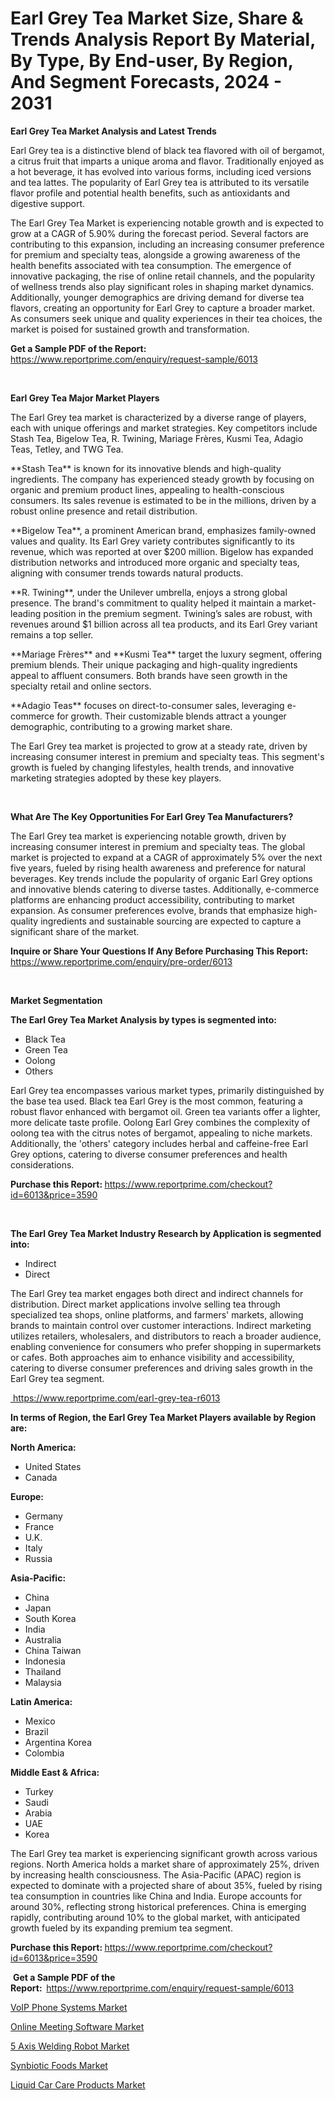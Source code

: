 <p><h1>Earl Grey Tea Market Size, Share & Trends Analysis Report By Material, By Type, By End-user, By Region, And Segment Forecasts, 2024 - 2031</h1></p><p><strong>Earl Grey Tea Market Analysis and Latest Trends</strong></p>
<p><p>Earl Grey tea is a distinctive blend of black tea flavored with oil of bergamot, a citrus fruit that imparts a unique aroma and flavor. Traditionally enjoyed as a hot beverage, it has evolved into various forms, including iced versions and tea lattes. The popularity of Earl Grey tea is attributed to its versatile flavor profile and potential health benefits, such as antioxidants and digestive support.</p><p>The Earl Grey Tea Market is experiencing notable growth and is expected to grow at a CAGR of 5.90% during the forecast period. Several factors are contributing to this expansion, including an increasing consumer preference for premium and specialty teas, alongside a growing awareness of the health benefits associated with tea consumption. The emergence of innovative packaging, the rise of online retail channels, and the popularity of wellness trends also play significant roles in shaping market dynamics. Additionally, younger demographics are driving demand for diverse tea flavors, creating an opportunity for Earl Grey to capture a broader market. As consumers seek unique and quality experiences in their tea choices, the market is poised for sustained growth and transformation.</p></p>
<p><strong>Get a Sample PDF of the Report:&nbsp;</strong> <a href="https://www.reportprime.com/enquiry/request-sample/6013">https://www.reportprime.com/enquiry/request-sample/6013</a></p>
<p>&nbsp;</p>
<p><strong>Earl Grey Tea Major Market Players</strong></p>
<p><p>The Earl Grey tea market is characterized by a diverse range of players, each with unique offerings and market strategies. Key competitors include Stash Tea, Bigelow Tea, R. Twining, Mariage Frères, Kusmi Tea, Adagio Teas, Tetley, and TWG Tea.</p><p>**Stash Tea** is known for its innovative blends and high-quality ingredients. The company has experienced steady growth by focusing on organic and premium product lines, appealing to health-conscious consumers. Its sales revenue is estimated to be in the millions, driven by a robust online presence and retail distribution.</p><p>**Bigelow Tea**, a prominent American brand, emphasizes family-owned values and quality. Its Earl Grey variety contributes significantly to its revenue, which was reported at over $200 million. Bigelow has expanded distribution networks and introduced more organic and specialty teas, aligning with consumer trends towards natural products.</p><p>**R. Twining**, under the Unilever umbrella, enjoys a strong global presence. The brand's commitment to quality helped it maintain a market-leading position in the premium segment. Twining’s sales are robust, with revenues around $1 billion across all tea products, and its Earl Grey variant remains a top seller.</p><p>**Mariage Frères** and **Kusmi Tea** target the luxury segment, offering premium blends. Their unique packaging and high-quality ingredients appeal to affluent consumers. Both brands have seen growth in the specialty retail and online sectors.</p><p>**Adagio Teas** focuses on direct-to-consumer sales, leveraging e-commerce for growth. Their customizable blends attract a younger demographic, contributing to a growing market share.</p><p>The Earl Grey tea market is projected to grow at a steady rate, driven by increasing consumer interest in premium and specialty teas. This segment's growth is fueled by changing lifestyles, health trends, and innovative marketing strategies adopted by these key players.</p></p>
<p>&nbsp;</p>
<p><strong>What Are The Key Opportunities For Earl Grey Tea Manufacturers?</strong></p>
<p><p>The Earl Grey tea market is experiencing notable growth, driven by increasing consumer interest in premium and specialty teas. The global market is projected to expand at a CAGR of approximately 5% over the next five years, fueled by rising health awareness and preference for natural beverages. Key trends include the popularity of organic Earl Grey options and innovative blends catering to diverse tastes. Additionally, e-commerce platforms are enhancing product accessibility, contributing to market expansion. As consumer preferences evolve, brands that emphasize high-quality ingredients and sustainable sourcing are expected to capture a significant share of the market.</p></p>
<p><strong>Inquire or Share Your Questions If Any Before Purchasing This Report:</strong> <a href="https://www.reportprime.com/enquiry/pre-order/6013">https://www.reportprime.com/enquiry/pre-order/6013</a></p>
<p>&nbsp;</p>
<p><strong>Market Segmentation</strong></p>
<p><strong>The Earl Grey Tea Market Analysis by types is segmented into:</strong></p>
<p><ul><li>Black Tea</li><li>Green Tea</li><li>Oolong</li><li>Others</li></ul></p>
<p><p>Earl Grey tea encompasses various market types, primarily distinguished by the base tea used. Black tea Earl Grey is the most common, featuring a robust flavor enhanced with bergamot oil. Green tea variants offer a lighter, more delicate taste profile. Oolong Earl Grey combines the complexity of oolong tea with the citrus notes of bergamot, appealing to niche markets. Additionally, the 'others' category includes herbal and caffeine-free Earl Grey options, catering to diverse consumer preferences and health considerations.</p></p>
<p><strong>Purchase this Report:&nbsp;</strong><a href="https://www.reportprime.com/checkout?id=6013&price=3590">https://www.reportprime.com/checkout?id=6013&price=3590</a></p>
<p>&nbsp;</p>
<p><strong>The Earl Grey Tea Market Industry Research by Application is segmented into:</strong></p>
<p><ul><li>Indirect</li><li>Direct</li></ul></p>
<p><p>The Earl Grey tea market engages both direct and indirect channels for distribution. Direct market applications involve selling tea through specialized tea shops, online platforms, and farmers' markets, allowing brands to maintain control over customer interactions. Indirect marketing utilizes retailers, wholesalers, and distributors to reach a broader audience, enabling convenience for consumers who prefer shopping in supermarkets or cafes. Both approaches aim to enhance visibility and accessibility, catering to diverse consumer preferences and driving sales growth in the Earl Grey tea segment.</p></p>
<p><a href="https://www.reportprime.com/earl-grey-tea-r6013">&nbsp;https://www.reportprime.com/earl-grey-tea-r6013</a></p>
<p><strong>In terms of Region, the Earl Grey Tea Market Players available by Region are:</strong></p>
<p>
    <p> <strong> North America: </strong>
        <ul>
            <li>United States</li>
            <li>Canada</li>
        </ul>
        </p> 
    <p> <strong> Europe: </strong>
        <ul>
            <li>Germany</li>
            <li>France</li>
            <li>U.K.</li>
            <li>Italy</li>
            <li>Russia</li>
        </ul>
        </p> 
    <p> <strong> Asia-Pacific: </strong>
        <ul>
            <li>China</li>
            <li>Japan</li>
            <li>South Korea</li>
            <li>India</li>
            <li>Australia</li>
            <li>China Taiwan</li>
            <li>Indonesia</li>
            <li>Thailand</li>
            <li>Malaysia</li>
        </ul>
        </p> 
    <p> <strong> Latin America: </strong>
        <ul>
            <li>Mexico</li>
            <li>Brazil</li>
            <li>Argentina Korea</li>
            <li>Colombia</li>
        </ul>
        </p> 
    <p> <strong> Middle East & Africa: </strong>
        <ul>
            <li>Turkey</li>
            <li>Saudi</li>
            <li>Arabia</li>
            <li>UAE</li>
            <li>Korea</li>
        </ul>
    </p>
    </p>
<p><p>The Earl Grey tea market is experiencing significant growth across various regions. North America holds a market share of approximately 25%, driven by increasing health consciousness. The Asia-Pacific (APAC) region is expected to dominate with a projected share of about 35%, fueled by rising tea consumption in countries like China and India. Europe accounts for around 30%, reflecting strong historical preferences. China is emerging rapidly, contributing around 10% to the global market, with anticipated growth fueled by its expanding premium tea segment.</p></p>
<p><strong>Purchase this Report: </strong><a href="https://www.reportprime.com/checkout?id=6013&price=3590">https://www.reportprime.com/checkout?id=6013&price=3590</a></p>
<p>&nbsp;<strong>Get a Sample PDF of the Report:&nbsp;&nbsp;</strong><a href="https://www.reportprime.com/enquiry/request-sample/6013">https://www.reportprime.com/enquiry/request-sample/6013</a></p>
<p><strong></strong></p>
<p><p><a href="https://www.linkedin.com/pulse/voip-phone-systems-market-trends-detailed-study-its-segmentation-2ejhf?trackingId=ywlY25jXRHepcWy%2B3KfpQA%3D%3D">VoIP Phone Systems Market</a></p><p><a href="https://www.linkedin.com/pulse/driving-market-forces-online-meeting-software-trends-future-eftjf?trackingId=DbJqmd8oQo%2Bcz2JcffUFxg%3D%3D">Online Meeting Software Market</a></p><p><a href="https://issuu.com/reportprime-2/docs/5-axis-welding-robot-market-size-20_41e6f223ce8b95">5 Axis Welding Robot Market</a></p><p><a href="https://medium.com/@kathleenjacksond65/future-trajectory-of-the-synbiotic-foods-market-emerging-market-trends-and-forecasts-till-2031-08f6c9f39c4b">Synbiotic Foods Market</a></p><p><a href="https://issuu.com/reportprime-2/docs/liquid-car-care-products-market-siz_ed622861c2ae46">Liquid Car Care Products Market</a></p></p>